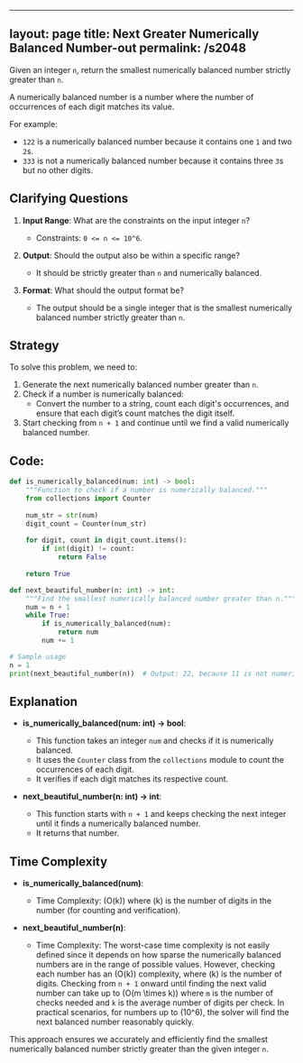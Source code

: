 
---
layout: page
title:  Next Greater Numerically Balanced Number-out
permalink: /s2048
---
Given an integer `n`, return the smallest numerically balanced number strictly greater than `n`.

A numerically balanced number is a number where the number of occurrences of each digit matches its value.

For example:
- `122` is a numerically balanced number because it contains one `1` and two `2`s.
- `333` is not a numerically balanced number because it contains three `3`s but no other digits.

## Clarifying Questions
1. **Input Range**: What are the constraints on the input integer `n`?
   - Constraints: `0 <= n <= 10^6`.

2. **Output**: Should the output also be within a specific range?
   - It should be strictly greater than `n` and numerically balanced.

3. **Format**: What should the output format be?
   - The output should be a single integer that is the smallest numerically balanced number strictly greater than `n`.

## Strategy
To solve this problem, we need to:
1. Generate the next numerically balanced number greater than `n`.
2. Check if a number is numerically balanced:
   - Convert the number to a string, count each digit's occurrences, and ensure that each digit’s count matches the digit itself.
3. Start checking from `n + 1` and continue until we find a valid numerically balanced number.

## Code:
```python
def is_numerically_balanced(num: int) -> bool:
    """Function to check if a number is numerically balanced."""
    from collections import Counter
    
    num_str = str(num)
    digit_count = Counter(num_str)
    
    for digit, count in digit_count.items():
        if int(digit) != count:
            return False
            
    return True

def next_beautiful_number(n: int) -> int:
    """Find the smallest numerically balanced number greater than n."""
    num = n + 1
    while True:
        if is_numerically_balanced(num):
            return num
        num += 1

# Sample usage
n = 1
print(next_beautiful_number(n))  # Output: 22, because 11 is not numerically balanced
```

## Explanation
- **is_numerically_balanced(num: int) -> bool**:
  - This function takes an integer `num` and checks if it is numerically balanced.
  - It uses the `Counter` class from the `collections` module to count the occurrences of each digit.
  - It verifies if each digit matches its respective count.

- **next_beautiful_number(n: int) -> int**:
  - This function starts with `n + 1` and keeps checking the next integer until it finds a numerically balanced number.
  - It returns that number.

## Time Complexity
- **is_numerically_balanced(num)**:
  - Time Complexity: \(O(k)\) where \(k\) is the number of digits in the number (for counting and verification).
  
- **next_beautiful_number(n)**:
  - Time Complexity: The worst-case time complexity is not easily defined since it depends on how sparse the numerically balanced numbers are in the range of possible values. However, checking each number has an \(O(k)\) complexity, where \(k\) is the number of digits. Checking from `n + 1` onward until finding the next valid number can take up to \(O(m \times k)\) where `m` is the number of checks needed and `k` is the average number of digits per check. In practical scenarios, for numbers up to \(10^6\), the solver will find the next balanced number reasonably quickly.

This approach ensures we accurately and efficiently find the smallest numerically balanced number strictly greater than the given integer `n`.